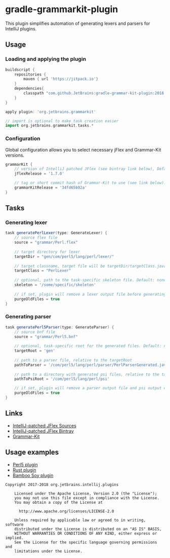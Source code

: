 # gradle-grammarkit-plugin

This plugin simplifies automation of generating lexers and parsers for IntelliJ plugins.

 
## Usage

### Loading and applying the plugin

```groovy
buildscript {
    repositories {
        maven { url 'https://jitpack.io'}
    }
    dependencies{
        classpath "com.github.JetBrains:gradle-grammar-kit-plugin:2018.1.2"
    }
}

apply plugin: 'org.jetbrains.grammarkit'

// import is optional to make task creation easier
import org.jetbrains.grammarkit.tasks.*
```

### Configuration
Global configuration allows you to select necessary jFlex and Grammar-Kit versions.
```groovy
grammarKit {
    // version of IntelliJ patched JFlex (see bintray link below), Default is 1.7.0 
    jflexRelease = '1.7.0'

    // tag or short commit hash of Grammar-Kit to use (see link below). Default is 2017.1.2 
    grammarKitRelease = '34fd65b92a'
}
```

## Tasks
### Generating lexer
```groovy
task generatePerlLexer(type: GenerateLexer) {
    // source flex file
    source = "grammar/Perl.flex"
    
    // target directory for lexer
    targetDir = "gen/com/perl5/lang/perl/lexer/"
    
    // target classname, target file will be targetDir/targetClass.java
    targetClass = "PerlLexer"
    
    // optional, path to the task-specific skeleton file. Default: none
    skeleton = '/some/specific/skeleton'
    
    // if set, plugin will remove a lexer output file before generating new one. Default: false
    purgeOldFiles = true
}
```

### Generating parser
```groovy
task generatePerl5Parser(type: GenerateParser) {
    // source bnf file
    source = "grammar/Perl5.bnf"
    
    // optional, task-specific root for the generated files. Default: none
    targetRoot = 'gen'
    
    // path to a parser file, relative to the targetRoot  
    pathToParser = '/com/perl5/lang/perl/parser/PerlParserGenerated.java'
    
    // path to a directory with generated psi files, relative to the targetRoot 
    pathToPsiRoot = '/com/perl5/lang/perl/psi'

    // if set, plugin will remove a parser output file and psi output directory before generating new ones. Default: false
    purgeOldFiles = true
}
```

## Links

* [IntelliJ-patched JFlex Sources](https://github.com/JetBrains/intellij-deps-jflex)
* [IntelliJ-patched JFlex Bintray](https://bintray.com/jetbrains/intellij-third-party-dependencies/jflex)
* [Grammar-Kit](https://github.com/JetBrains/Grammar-Kit)

## Usage examples

* [Perl5 plugin](https://github.com/Camelcade/Perl5-IDEA/blob/master/build.gradle)
* [Rust plugin](https://github.com/intellij-rust/intellij-rust/blob/master/build.gradle.kts)
* [Bamboo Soy plugin](https://github.com/google/bamboo-soy/blob/master/build.gradle)

```
Copyright 2017-2018 org.jetbrains.intellij.plugins

    Licensed under the Apache License, Version 2.0 (the "License");
    you may not use this file except in compliance with the License.
    You may obtain a copy of the License at

      http://www.apache.org/licenses/LICENSE-2.0

    Unless required by applicable law or agreed to in writing, software
    distributed under the License is distributed on an "AS IS" BASIS,
    WITHOUT WARRANTIES OR CONDITIONS OF ANY KIND, either express or implied.
    See the License for the specific language governing permissions and
    limitations under the License.

```

